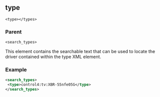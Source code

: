 ## type

`<type></types>`


### Parent

`<search_types>`


This element contains the searchable text that can be used to locate the driver contained within the type XML element. 


### Example

```xml
<search_types>
 <type>control4:tv:XBR-55nfe05G</type>
</search_types>
```
